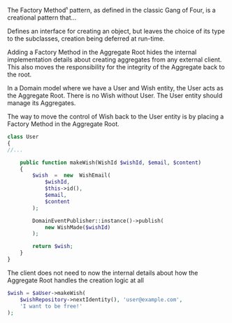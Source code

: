 The Factory Method¹ pattern, as defined in the classic Gang of Four, is a creational pattern that…



Defines an interface for creating an object, but leaves the choice of its type to the subclasses, creation being deferred at run-time.



Adding a Factory Method in the Aggregate Root hides the internal implementation details about creating aggregates from any external client. This also moves the responsibility for the integrity of the Aggregate back to the root.

In a Domain model where we have a User and Wish entity, the User acts as the Aggregate Root. There is no Wish without User. The User entity should manage its Aggregates.

The way to move the control of Wish back to the User entity is by placing a Factory Method in the Aggregate Root.

```php
class User
{
//...

    public function makeWish(WishId $wishId, $email, $content)
    {
        $wish  =  new  WishEmail(
            $wishId,
            $this->id(),
            $email,
            $content
        );

        DomainEventPublisher::instance()->publish(
            new WishMade($wishId)
        );

        return $wish;
    }
}
```





The client does not need to now the internal details about how the Aggregate Root handles the creation logic at all

```php
$wish = $aUser->makeWish(
    $wishRepository->nextIdentity(), 'user@example.com',
    'I want to be free!'
);

```







